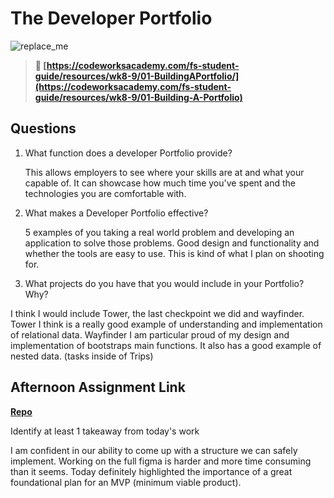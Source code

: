 # The Developer Portfolio

![replace_me](https://codeworks.blob.core.windows.net/public/assets/img/illustrations/placeholder.svg)

> **📖 [https://codeworksacademy.com/fs-student-guide/resources/wk8-9/01-BuildingAPortfolio/](https://codeworksacademy.com/fs-student-guide/resources/wk8-9/01-Building-A-Portfolio)**

## Questions

1. What function does a developer Portfolio provide?

    This allows employers to see where your skills are at and what your capable of. It can showcase how much time you've spent and the technologies you are comfortable with.

2. What makes a Developer Portfolio effective?

    5 examples of you taking a real world problem and developing an application to solve those problems. Good design and functionality and whether the tools are easy to use. This is kind of what I plan on shooting for.

3. What projects do you have that you would include in your Portfolio? Why?

  I think I would include Tower, the last checkpoint we did and wayfinder. Tower I think is a really good example of understanding and implementation of relational data. Wayfinder I am particular proud of my design and implementation of bootstraps main functions. It also has a good example of nested data. (tasks inside of Trips)

## Afternoon Assignment Link

**[Repo](https://github.com/patrick-misner/bnbooking1)**


Identify at least 1 takeaway from today's work

I am confident in our ability to come up with a structure we can safely implement. Working on the full figma is  harder and more time consuming than it seems. Today definitely highlighted the importance of a great foundational plan for an MVP (minimum viable product).
